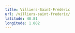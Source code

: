 ```yaml
---
title: Villiers-Saint-Frédéric
url: /villiers-saint-frederic/
latitude: 48.81
longitude: 1.882
---
```


